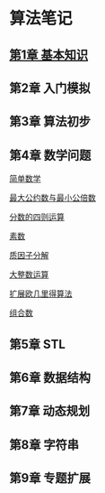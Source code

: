 # 算法笔记

## [第1章 基本知识](https://github.com/Lsyhprum/PAT/blob/master/BASIC.md)

## 第2章 入门模拟

## 第3章 算法初步

## 第4章 数学问题

[简单数学](https://github.com/Lsyhprum/PAT/tree/master/B1019)

[最大公约数与最小公倍数](https://github.com/Lsyhprum/PAT/tree/master/C1818)

[分数的四则运算]()

[素数](https://github.com/Lsyhprum/PAT/tree/master/B1013)

[质因子分解]()

[大整数运算]()

[扩展欧几里得算法]()

[组合数]()

## 第5章 STL

## 第6章 数据结构

## 第7章 动态规划

## 第8章 字符串

## 第9章 专题扩展

